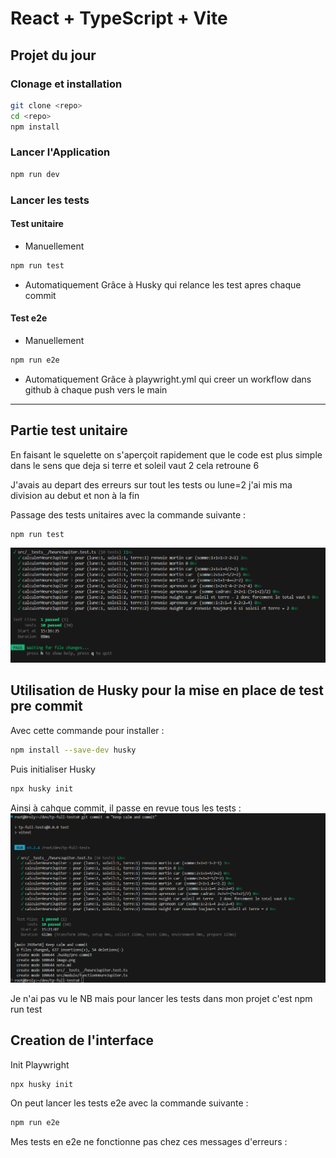 # React + TypeScript + Vite

## Projet du jour

### Clonage et installation
 ```bash 
 git clone <repo>
 cd <repo>
 npm install 
 ```

### Lancer l'Application
 ```bash 
npm run dev 
 ```

### Lancer les tests

#### Test unitaire 

- Manuellement
 ```bash 
npm run test
 ```
- Automatiquement
Grâce à Husky qui relance les test apres chaque commit


#### Test e2e

- Manuellement
  
```bash 
npm run e2e
 ```
- Automatiquement
Grâce à playwright.yml qui creer un workflow dans github à chaque push vers le main

---

## Partie test unitaire
En faisant le squelette on s'aperçoit rapidement que le code est plus simple dans le sens que deja si terre et soleil vaut 2 cela retroune 6

J'avais au depart des erreurs sur tout les tests ou lune=2 j'ai mis ma division au debut et non à la fin 

Passage des tests unitaires avec la commande suivante : 
 ```bash 
 npm run test
 ```

![alt text](image.png)


## Utilisation de Husky pour la mise en place de test pre commit
 Avec cette commande pour installer : 
 ```bash 
 npm install --save-dev husky
 ```


 Puis initialiser Husky 

  ```bash 
  npx husky init
 ```

Ainsi à cahque commit, il passe en revue tous les tests : 
![alt text](image-1.png)


Je n'ai pas vu le NB mais pour lancer les tests dans mon projet c'est npm run test


## Creation de l'interface 

Init Playwright
  ```bash 
  npx husky init
 ```

On peut lancer les tests e2e avec la commande suivante : 
  ```bash 
 npm run e2e
 ```
Mes tests en e2e ne fonctionne pas chez ces messages d'erreurs : 

